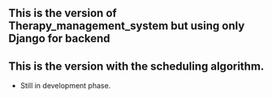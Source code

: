 ## This is the version of Therapy_management_system but using only Django for backend

## This is the version with the scheduling algorithm.
- Still in development phase.

